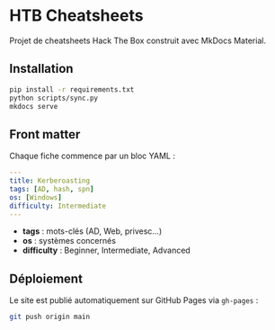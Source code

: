 # HTB Cheatsheets

Projet de cheatsheets Hack The Box construit avec MkDocs Material.

## Installation

```bash
pip install -r requirements.txt
python scripts/sync.py
mkdocs serve
```

## Front matter

Chaque fiche commence par un bloc YAML :

```yaml
---
title: Kerberoasting
tags: [AD, hash, spn]
os: [Windows]
difficulty: Intermediate
---
```

- **tags** : mots-clés (AD, Web, privesc…)
- **os** : systèmes concernés
- **difficulty** : Beginner, Intermediate, Advanced

## Déploiement

Le site est publié automatiquement sur GitHub Pages via `gh-pages` :

```bash
git push origin main
```
